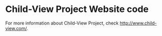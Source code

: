 # Child-View Project Website code

For more information about Child-View Project, check http://www.child-view.com/.

